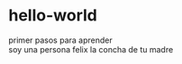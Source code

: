 # hello-world
primer pasos para aprender                                                                               
soy una persona felix la concha de tu madre
